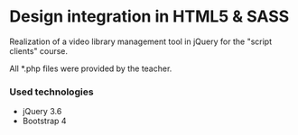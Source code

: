 # Design integration in HTML5 & SASS

Realization of a video library management tool in jQuery for the "script clients" course.

All *.php files were provided by the teacher.

### Used technologies

* jQuery 3.6
* Bootstrap 4